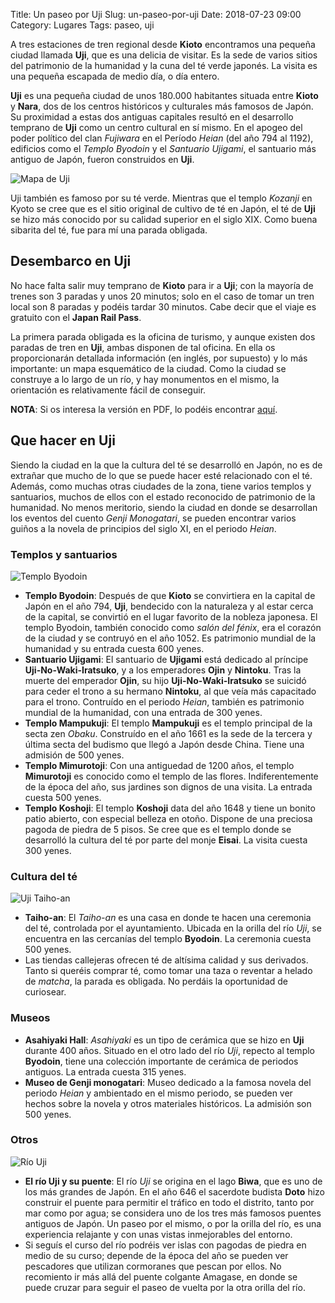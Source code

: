 Title: Un paseo por Uji
Slug: un-paseo-por-uji
Date: 2018-07-23 09:00
Category: Lugares
Tags: paseo, uji



A tres estaciones de tren regional desde **Kioto** encontramos una pequeña ciudad llamada **Uji**, que es una delicia de visitar. Es la sede de varios sitios del patrimonio de la humanidad y la cuna del té verde japonés. La visita es una pequeña escapada de medio día, o día entero.

**Uji** es una pequeña ciudad de unos 180.000 habitantes situada entre **Kioto** y **Nara**, dos de los centros históricos y culturales más famosos de Japón. Su proximidad a estas dos antiguas capitales resultó en el desarrollo temprano de **Uji** como un centro cultural en sí mismo. En el apogeo del poder político del clan *Fujiwara* en el Período *Heian* (del año 794 al 1192), edificios como el *Templo Byodoin* y el *Santuario Ujigami*, el santuario más antiguo de Japón, fueron construidos en **Uji**.

![Mapa de Uji]({static}/images/un-paseo-por-uji-city-map.jpg)

Uji también es famoso por su té verde. Mientras que el templo *Kozanji* en Kyoto se cree que es el sitio original de cultivo de té en Japón, el té de **Uji** se hizo más conocido por su calidad superior en el siglo XIX. Como buena sibarita del té, fue para mí una parada obligada.

## Desembarco en Uji

No hace falta salir muy temprano de **Kioto** para ir a **Uji**; con la mayoría de trenes son 3 paradas y unos 20 minutos; solo en el caso de tomar un tren local son 8 paradas y podéis tardar 30 minutos. Cabe decir que el viaje es gratuito con el **Japan Rail Pass**.

La primera parada obligada es la oficina de turismo, y aunque existen dos paradas de tren en **Uji**, ambas disponen de tal oficina. En ella os proporcionarán detallada información (en inglés, por supuesto) y lo más importante: un mapa esquemático de la ciudad. Como la ciudad se construye a lo largo de un río, y hay monumentos en el mismo, la orientación es relativamente fácil de conseguir.

**NOTA**: Si os interesa la versión en PDF, lo podéis encontrar [aquí](http://www.kyototourism.org/en/plan/guide/documents/en_tea03.pdf).

## Que hacer en Uji

Siendo la ciudad en la que la cultura del té se desarrolló en Japón, no es de extrañar que mucho de lo que se puede hacer esté relacionado con el té. Además, como muchas otras ciudades de la zona, tiene varios templos y santuarios, muchos de ellos con el estado reconocido de patrimonio de la humanidad. No menos meritorio, siendo la ciudad en donde se desarrollan los eventos del cuento *Genji Monogatari*, se pueden encontrar varios guiños a la novela de principios del siglo XI, en el periodo *Heian*.

### Templos y santuarios

![Templo Byodoin]({static}/images/un-paseo-por-uji-byodoin-temple.jpg)

* **Templo Byodoin**: Después de que **Kioto** se convirtiera en la capital de Japón en el año 794, **Uji**, bendecido con la naturaleza y al estar cerca de la capital, se convirtió en el lugar favorito de la nobleza japonesa. El templo Byodoin, también conocido como *salón del fénix*, era el corazón de la ciudad y se contruyó en el año 1052. Es patrimonio mundial de la humanidad y su entrada cuesta 600 yenes.
* **Santuario Ujigami**: El santuario de **Ujigami** está dedicado al príncipe **Uji-No-Waki-Iratsuko**, y a los emperadores **Ojin** y **Nintoku**. Tras la muerte del emperador **Ojin**, su hijo **Uji-No-Waki-Iratsuko** se suicidó para ceder el trono a su hermano **Nintoku**, al que veía más capacitado para el trono. Contruído en el periodo *Heian*, también es patrimonio mundial de la humanidad, con una entrada de 300 yenes.
* **Templo Mampukuji**: El templo **Mampukuji** es el templo principal de la secta zen *Obaku*. Construído en el año 1661 es la sede de la tercera y última secta del budismo que llegó a Japón desde China. Tiene una admisión de 500 yenes.
* **Templo Mimurotoji**: Con una antiguedad de 1200 años, el templo **Mimurotoji** es conocido como el templo de las flores. Indiferentemente de la época del año, sus jardines son dignos de una visita. La entrada cuesta 500 yenes.
* **Templo Koshoji**: El templo **Koshoji** data del año 1648 y tiene un bonito patio abierto, con especial belleza en otoño. Dispone de una preciosa pagoda de piedra de 5 pisos. Se cree que es el templo donde se desarrolló la cultura del té por parte del monje **Eisai**. La visita cuesta 300 yenes.

### Cultura del té

![Uji Taiho-an]({static}/images/un-paseo-por-uji-taiho-an.jpg)

* **Taiho-an**: El *Taiho-an* es una casa en donde te hacen una ceremonia del té, controlada por el ayuntamiento. Ubicada en la orilla del río *Uji*, se encuentra en las cercanías del templo **Byodoin**. La ceremonia cuesta 500 yenes.
* Las tiendas callejeras ofrecen té de altísima calidad y sus derivados. Tanto si queréis comprar té, como tomar una taza o reventar a helado de *matcha*, la parada es obligada. No perdáis la oportunidad de curiosear.

### Museos

* **Asahiyaki Hall**: *Asahiyaki* es un tipo de cerámica que se hizo en **Uji** durante 400 años. Situado en el otro lado del río *Uji*, repecto al templo **Byodoin**, tiene una colección importante de cerámica de periodos antiguos. La entrada cuesta 315 yenes.
* **Museo de Genji monogatari**: Museo dedicado a la famosa novela del periodo *Heian* y ambientado en el mismo periodo, se pueden ver hechos sobre la novela y otros materiales históricos. La admisión son 500 yenes.

### Otros

![Río Uji]({static}/images/un-paseo-por-uji-river-bridge.jpg)

* **El río Uji y su puente**: El río *Uji* se origina en el lago **Biwa**, que es uno de los más grandes de Japón. En el año 646 el sacerdote budista **Doto** hizo construir el puente para permitir el tráfico en todo el distrito, tanto por mar como por agua; se considera uno de los tres más famosos puentes antiguos de Japón. Un paseo por el mismo, o por la orilla del río, es una experiencia relajante y con unas vistas inmejorables del entorno.
* Si seguís el curso del río podréis ver islas con pagodas de piedra en medio de su curso; depende de la época del año se pueden ver pescadores que utilizan cormoranes que pescan por ellos. No recomiento ir más allá del puente colgante Amagase, en donde se puede cruzar para seguir el paseo de vuelta por la otra orilla del río.
